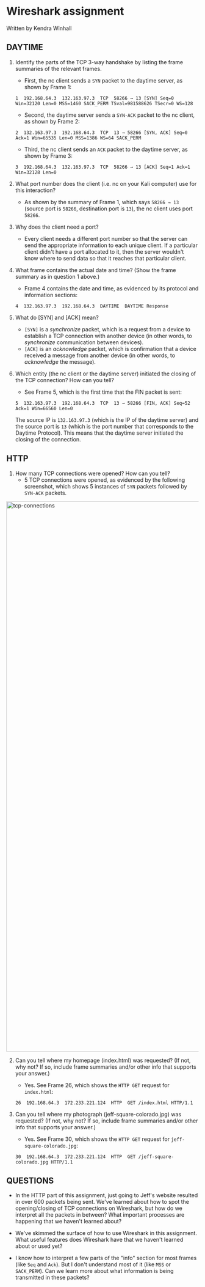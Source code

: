 # Wireshark assignment

Written by Kendra Winhall

## DAYTIME

1. Identify the parts of the TCP 3-way handshake by listing the frame summaries of the relevant frames.
    * First, the nc client sends a `SYN` packet to the daytime server, as shown by Frame 1:

    `1  192.168.64.3  132.163.97.3  TCP  58266 → 13 [SYN] Seq=0 Win=32120 Len=0 MSS=1460 SACK_PERM TSval=981588626 TSecr=0 WS=128`

    * Second, the daytime server sends a `SYN-ACK` packet to the nc client, as shown by Frame 2:

    `2  132.163.97.3  192.168.64.3  TCP  13 → 58266 [SYN, ACK] Seq=0 Ack=1 Win=65535 Len=0 MSS=1386 WS=64 SACK_PERM`

    * Third, the nc client sends an `ACK` packet to the daytime server, as shown by Frame 3:

    `3  192.168.64.3  132.163.97.3  TCP  58266 → 13 [ACK] Seq=1 Ack=1 Win=32128 Len=0`

2. What port number does the client (i.e. nc on your Kali computer) use for this interaction?
    * As shown by the summary of Frame 1, which says `58266 → 13` (source port is `58266`, destination port is `13`), the nc client uses port `58266`.

3. Why does the client need a port?
    * Every client needs a different port number so that the server can send the appropriate information to each unique client. If a particular client didn't have a port allocated to it, then the server wouldn't know where to send data so that it reaches that particular client.

4. What frame contains the actual date and time? (Show the frame summary as in question 1 above.)
    * Frame 4 contains the date and time, as evidenced by its protocol and information sections:

    `4  132.163.97.3  192.168.64.3  DAYTIME  DAYTIME Response`

5. What do [SYN] and [ACK] mean?
    * `[SYN]` is a *synchronize* packet, which is a request from a device to establish a TCP connection with another device (in other words, to *synchronize* communication between devices). 
    * `[ACK]` is an *acknowledge* packet, which is confirmation that a device received a message from another device (in other words, to *acknowledge* the message).

6. Which entity (the nc client or the daytime server) initiated the closing of the TCP connection? How can you tell?
    * See Frame 5, which is the first time that the FIN packet is sent:

    `5  132.163.97.3  192.168.64.3  TCP  13 → 58266 [FIN, ACK] Seq=52 Ack=1 Win=66560 Len=0`

    The source IP is `132.163.97.3` (which is the IP of the daytime server) and the source port is `13` (which is the port number that corresponds to the Daytime Protocol). This means that the daytime server initiated the closing of the connection.

## HTTP

1. How many TCP connections were opened? How can you tell?
    * 5 TCP connections were opened, as evidenced by the following screenshot, which shows 5 instances of `SYN` packets followed by `SYN-ACK` packets.
  <img width="1440" alt="tcp-connections" src="https://github.com/user-attachments/assets/f20b7c4b-5393-42a1-bffc-42b34402034c">


2. Can you tell where my homepage (index.html) was requested? (If not, why not? If so, include frame summaries and/or other info that supports your answer.)
    * Yes. See Frame 26, which shows the `HTTP GET` request for `index.html`:

    `26  192.168.64.3  172.233.221.124  HTTP  GET /index.html HTTP/1.1` 

3. Can you tell where my photograph (jeff-square-colorado.jpg) was requested? (If not, why not? If so, include frame summaries and/or other info that supports your answer.)
    * Yes. See Frame 30, which shows the `HTTP GET` request for `jeff-square-colorado.jpg`:

    `30  192.168.64.3  172.233.221.124  HTTP  GET /jeff-square-colorado.jpg HTTP/1.1`

## QUESTIONS

* In the HTTP part of this assignment, just going to Jeff's website resulted in over 600 packets being sent. We've learned about how to spot the opening/closing of TCP connections on Wireshark, but how do we interpret all the packets in between? What important processes are happening that we haven't learned about?

* We've skimmed the surface of how to use Wireshark in this assignment. What useful features does Wireshark have that we haven't learned about or used yet?

* I know how to interpret a few parts of the "info" section for most frames (like `Seq` and `Ack`). But I don't understand most of it (like `MSS` or `SACK_PERM`). Can we learn more about what information is being transmitted in these packets?